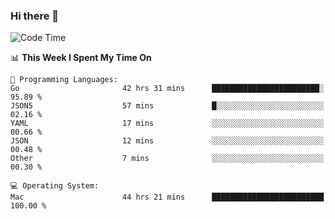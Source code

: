 ### Hi there 👋

<!--
**CrazyCollin/crazycollin** is a ✨ _special_ ✨ repository because its `README.md` (this file) appears on your GitHub profile.

Here are some ideas to get you started:

- 🔭 I’m currently working on ...
- 🌱 I’m currently learning ...
- 👯 I’m looking to collaborate on ...
- 🤔 I’m looking for help with ...
- 💬 Ask me about ...
- 📫 How to reach me: ...
- 😄 Pronouns: ...
- ⚡ Fun fact: ...
-->

<!--START_SECTION:waka-->
![Code Time](http://img.shields.io/badge/Code%20Time-4%2C065%20hrs%2053%20mins-blue)

📊 **This Week I Spent My Time On** 

```text
💬 Programming Languages: 
Go                       42 hrs 31 mins      ████████████████████████░   95.89 % 
JSON5                    57 mins             █░░░░░░░░░░░░░░░░░░░░░░░░   02.16 % 
YAML                     17 mins             ░░░░░░░░░░░░░░░░░░░░░░░░░   00.66 % 
JSON                     12 mins             ░░░░░░░░░░░░░░░░░░░░░░░░░   00.48 % 
Other                    7 mins              ░░░░░░░░░░░░░░░░░░░░░░░░░   00.30 % 

💻 Operating System: 
Mac                      44 hrs 21 mins      █████████████████████████   100.00 % 
```


<!--END_SECTION:waka-->
